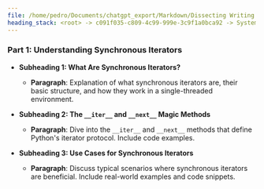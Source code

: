 ```yaml
---
file: /home/pedro/Documents/chatgpt_export/Markdown/Dissecting Writing Style Topics.md
heading_stack: <root> -> c091f035-c809-4c99-999e-3c9f1a0bca92 -> System -> 4e26b9e5-7363-4eac-9fb3-e6fd55f02123 -> System -> aaa25e2d-f881-450a-9ac5-02b072f07858 -> User -> 67069467-5e90-4551-8707-782ef7e5155b -> Assistant -> Writing Style Analysis -> Ten Topics with Heading Outlines for Similar Dissection -> aaa2aaf6-a3f4-40d3-9cb3-e2dd0330500a -> User -> c9eb3cf7-892d-4f42-832f-a784e780d05e -> Assistant -> Comprehensive Analysis of the Writing Style -> 10 Topics with Outlines for Headings -> 1. Understanding Python's Decorators -> aaa23978-80f1-4fee-88bf-334965678a1e -> User -> 758e9cec-bea5-4f76-ac6c-be6bb51a482c -> Assistant -> Comprehensive Analysis of the Writing Style of the Post -> aaa2bfb0-6fa7-4832-97b1-8cb6f06ff066 -> User -> 06bf9663-7e46-478f-833f-87d30d37fec4 -> Assistant -> Introduction: The Asynchronous and Synchronous Dilemma -> Part 1: Understanding Synchronous Iterators
---
```

### Part 1: Understanding Synchronous Iterators

- **Subheading 1: What Are Synchronous Iterators?**
  - **Paragraph**: Explanation of what synchronous iterators are, their basic structure, and how they work in a single-threaded environment.
  
- **Subheading 2: The `__iter__` and `__next__` Magic Methods**
  - **Paragraph**: Dive into the `__iter__` and `__next__` methods that define Python's iterator protocol. Include code examples.

- **Subheading 3: Use Cases for Synchronous Iterators**
  - **Paragraph**: Discuss typical scenarios where synchronous iterators are beneficial. Include real-world examples and code snippets.

